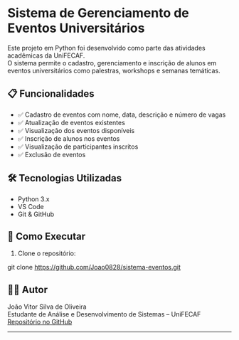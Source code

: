 # Sistema de Gerenciamento de Eventos Universitários

Este projeto em Python foi desenvolvido como parte das atividades acadêmicas da UniFECAF.  
O sistema permite o cadastro, gerenciamento e inscrição de alunos em eventos universitários como palestras, workshops e semanas temáticas.

## 📋 Funcionalidades
- ✅ Cadastro de eventos com nome, data, descrição e número de vagas
- ✅ Atualização de eventos existentes
- ✅ Visualização dos eventos disponíveis
- ✅ Inscrição de alunos nos eventos
- ✅ Visualização de participantes inscritos
- ✅ Exclusão de eventos

## 🛠️ Tecnologias Utilizadas
- Python 3.x
- VS Code
- Git & GitHub

## 📁 Como Executar
1. Clone o repositório:

git clone https://github.com/Joao0828/sistema-eventos.git


## 👨‍💻 Autor
João Vitor Silva de Oliveira  
Estudante de Análise e Desenvolvimento de Sistemas – UniFECAF  
[Repositório no GitHub](https://github.com/Joao0828/sistema-eventos)

---

